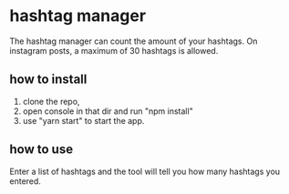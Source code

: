 # hashtag manager
The hashtag manager can count the amount of your hashtags. On instagram posts, a maximum of 30 hashtags is allowed.

## how to install
1. clone the repo, 
2. open console in that dir and run "npm install"
3. use "yarn start" to start the app. 

## how to use
Enter a list of hashtags and the tool will tell you how many hashtags you entered.